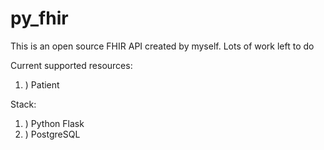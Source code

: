 # py_fhir

This is an open source FHIR API created by myself. Lots of work left to do

Current supported resources:
1. ) Patient

Stack:
1. ) Python Flask
2. ) PostgreSQL
